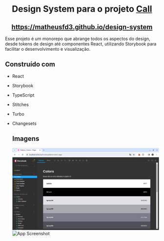 <h1 align="center">
  Design System para o projeto <a target="_blank" href="https://github.com/matheusfd3/call">Call</a>
</h1>

<h2 align="center">
  <a target="_blank" href="https://matheusfd3.github.io/design-system">https://matheusfd3.github.io/design-system</a>
</h2>

<p>
  Esse projeto é um monorepo que abrange todos os aspectos do design, desde tokens de design até componentes React, utilizando Storybook para facilitar o desenvolvimento e visualização.
</p>

## Construído com
- React
- Storybook
- TypeScript
- Stitches
- Turbo
- Changesets

  ## Imagens
  ![App Screenshot](https://github.com/matheusfd3/design-system/blob/main/.github/image1.png)
  ![App Screenshot](https://github.com/matheusfd3/shorts-summary/blob/main/.github/image2.png)
